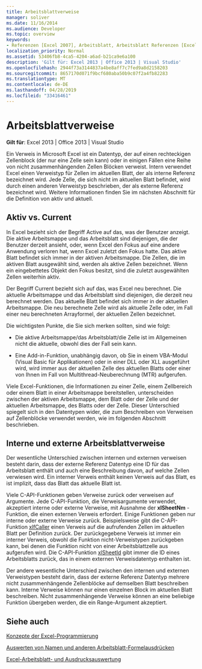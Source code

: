 ```yaml
---
title: Arbeitsblattverweise
manager: soliver
ms.date: 11/16/2014
ms.audience: Developer
ms.topic: overview
keywords:
- Referenzen [Excel 2007], Arbeitsblatt, Arbeitsblatt Referenzen [Excel 2007], Verweise auf externe Arbeitsblätter [Excel 2007], aktives Arbeitsblatt [Excel 2007], Aktuelles Arbeitsblatt [Excel 2007], interne Arbeitsblatt Referenzen [Excel 2007]
localization_priority: Normal
ms.assetid: 53406fb8-4ca5-4204-a6ad-b21ca9e6a100
description: 'Gilt für: Excel 2013 | Office 2013 | Visual Studio'
ms.openlocfilehash: 2944f73a3144837a4be8aff7c7fed9a8d2158203
ms.sourcegitcommit: 8657170d071f9bcf680aba50b9c07f2a4fb82283
ms.translationtype: MT
ms.contentlocale: de-DE
ms.lasthandoff: 04/28/2019
ms.locfileid: "33416461"
---
```

# <a name="worksheet-references"></a>Arbeitsblattverweise

 **Gilt für**: Excel 2013 | Office 2013 | Visual Studio 
  
Ein Verweis in Microsoft Excel ist ein Datentyp, der auf einen rechteckigen Zellenblock (der nur eine Zelle sein kann) oder in einigen Fällen eine Reihe von nicht zusammenhängenden Zellen Blöcken verweist. Intern verwendet Excel einen Verweistyp für Zellen im aktuellen Blatt, der als interne Referenz bezeichnet wird. Jede Zelle, die sich nicht im aktuellen Blatt befindet, wird durch einen anderen Verweistyp beschrieben, der als externe Referenz bezeichnet wird. Weitere Informationen finden Sie im nächsten Abschnitt für die Definition von aktiv und aktuell.
  
## <a name="active-vs-current"></a>Aktiv vs. Current

In Excel bezieht sich der Begriff Active auf das, was der Benutzer anzeigt. Die aktive Arbeitsmappe und das Arbeitsblatt sind diejenigen, die der Benutzer derzeit ansieht, oder, wenn Excel den Fokus auf eine andere Anwendung verloren hat, wenn Excel zuletzt den Fokus hatte. Das aktive Blatt befindet sich immer in der aktiven Arbeitsmappe. Die Zellen, die im aktiven Blatt ausgewählt sind, werden als aktive Zellen bezeichnet. Wenn ein eingebettetes Objekt den Fokus besitzt, sind die zuletzt ausgewählten Zellen weiterhin aktiv. 
  
Der Begriff Current bezieht sich auf das, was Excel neu berechnet. Die aktuelle Arbeitsmappe und das Arbeitsblatt sind diejenigen, die derzeit neu berechnet werden. Das aktuelle Blatt befindet sich immer in der aktuellen Arbeitsmappe. Die neu berechnete Zelle wird als aktuelle Zelle oder, im Fall einer neu berechneten Arrayformel, der aktuellen Zellen bezeichnet. 
  
Die wichtigsten Punkte, die Sie sich merken sollten, sind wie folgt:
  
- Die aktive Arbeitsmappe/das Arbeitsblatt/die Zelle ist im Allgemeinen nicht die aktuelle, obwohl dies der Fall sein kann.
    
- Eine Add-in-Funktion, unabhängig davon, ob Sie in einem VBA-Modul (Visual Basic für Applikationen) oder in einer DLL oder XLL ausgeführt wird, wird immer aus der aktuellen Zelle des aktuellen Blatts oder einer von Ihnen im Fall von Multithread-Neuberechnung (MTR) aufgerufen.
    
Viele Excel-Funktionen, die Informationen zu einer Zelle, einem Zellbereich oder einem Blatt in einer Arbeitsmappe bereitstellen, unterscheiden zwischen der aktiven Arbeitsmappe, dem Blatt oder der Zelle und der aktuellen Arbeitsmappe, des Blatts oder der Zelle. Dieser Unterschied spiegelt sich in den Datentypen wider, die zum Beschreiben von Verweisen auf Zellenblöcke verwendet werden, wie im folgenden Abschnitt beschrieben.
  
## <a name="internal-and-external-worksheet-references"></a>Interne und externe Arbeitsblattverweise

Der wesentliche Unterschied zwischen internen und externen verweisen besteht darin, dass der externe Referenz Datentyp eine ID für das Arbeitsblatt enthält und auch eine Beschreibung davon, auf welche Zellen verwiesen wird. Ein interner Verweis enthält keinen Verweis auf das Blatt, es ist implizit, dass das Blatt das aktuelle Blatt ist. 
  
Viele C-API-Funktionen geben Verweise zurück oder verweisen auf Argumente. Jede C-API-Funktion, die Verweisargumente verwendet, akzeptiert interne oder externe Verweise, mit Ausnahme der **xlSheetNm** -Funktion, die einen externen Verweis erfordert. Einige Funktionen geben nur interne oder externe Verweise zurück. Beispielsweise gibt die C-API-Funktion [xlfCaller](xlfcaller.md) einen Verweis auf die aufrufenden Zellen im aktuellen Blatt per Definition zurück. Der zurückgegebene Verweis ist immer ein interner Verweis, obwohl die Funktion nicht-Verweistypen zurückgeben kann, bei denen die Funktion nicht von einer Arbeitsblattzelle aus aufgerufen wird. Die C-API-Funktion [xlSheetId](xlsheetid.md) gibt immer die ID eines Arbeitsblatts zurück, das in einem externen Verweisdatentyp enthalten ist. 
  
Der andere wesentliche Unterschied zwischen den internen und externen Verweistypen besteht darin, dass der externe Referenz Datentyp mehrere nicht zusammenhängende Zellenblöcke auf demselben Blatt beschreiben kann. Interne Verweise können nur einen einzelnen Block im aktuellen Blatt beschreiben. Nicht zusammenhängende Verweise können an eine beliebige Funktion übergeben werden, die ein Range-Argument akzeptiert.
  
## <a name="see-also"></a>Siehe auch



[Konzepte der Excel-Programmierung](excel-programming-concepts.md)
  
[Auswerten von Namen und anderen Arbeitsblatt-Formelausdrücken](evaluating-names-and-other-worksheet-formula-expressions.md)
  
[Excel-Arbeitsblatt- und Ausdrucksauswertung](excel-worksheet-and-expression-evaluation.md)


